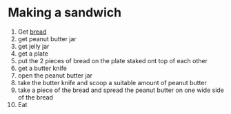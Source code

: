 # Making a sandwich

1. Get [bread](making_bread.md)
2. get peanut butter jar
3. get jelly jar
4. get a plate
5. put the 2 pieces of bread on the plate staked ont top of each other
6. get a butter knife
7. open the peanut butter jar
8. take the butter knife and scoop a suitable amount of peanut butter 
9. take a piece of the bread and spread the peanut butter on one wide side of the bread  
10. Eat
